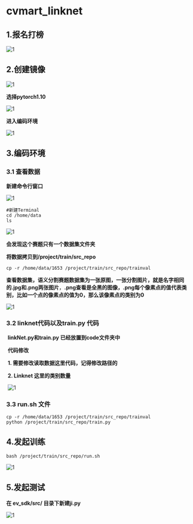 # cvmart_linknet

## 1.报名打榜

![1](./img\1.jpg)

## 2.创建镜像

![1](./img\2.jpg)



**选择pytorch1.10**

![1](./img\3.jpg)



**进入编码环境**

![1](./img\4.jpg)



## 3.编码环境

### 3.1 查看数据

**新建命令行窗口**

![1](./img\5.jpg)

```shell
#新建Terminal
cd /home/data
ls
```

![1](./img\6.jpg)

**会发现这个赛题只有一个数据集文件夹**

**将数据拷贝到/project/train/src_repo**



```shell
cp -r /home/data/1653 /project/train/src_repo/trainval
```

**查看数据集，语义分割赛题数据集为一张原图，一张分割图片，就是名字相同的.jpg和.png两张图片**，**.png查看是全黑的图像，.png每个像素点的值代表类别，比如一个点的像素点的值为0，那么该像素点的类别为0**

![1](./img\7.jpg)

### 3.2 linknet代码以及train.py 代码

​      **linkNet.py和train.py 已经放置到code文件夹中**

​	 **代码修改** 

​						**1. 需要修改读取数据这里代码，记得修改路径的**

​					     **2. Linknet 这里的类别数量**



​	![1](./img/8.jpg)

###  3.3 run.sh 文件

```shell
cp -r /home/data/1653 /project/train/src_repo/trainval
python /project/train/src_repo/train.py
```

## 4.发起训练

```shell
bash /project/train/src_repo/run.sh
```

![1](./img/9.jpg)

## 5.发起测试

**在 ev_sdk/src/ 目录下新建ji.py** 

![1](./img/10.jpg)